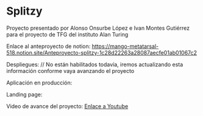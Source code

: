 # Splitzy
Proyecto presentado por Alonso Onsurbe López e Ivan Montes Gutiérrez para el proyecto de TFG del instituto Alan Turing


Enlace al anteproyecto de notion: 
https://mango-metatarsal-518.notion.site/Anteproyecto-splitzy-1c28d22263a28087aecfe01ab01067c2

Despliegues:
// No están habilitados todavía, iremos actualizando esta información conforme vaya avanzando el proyecto

Aplicación en producción:

Landing page:


Video de avance del proyecto:
[Enlace a Youtube](https://youtu.be/Sf8EIQ-Qa7Q?si=8mSXn9jmWGfuhWeN)
